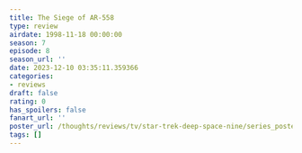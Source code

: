 ```yaml
---
title: The Siege of AR-558
type: review
airdate: 1998-11-18 00:00:00
season: 7
episode: 8
season_url: ''
date: 2023-12-10 03:35:11.359366
categories:
- reviews
draft: false
rating: 0
has_spoilers: false
fanart_url: ''
poster_url: /thoughts/reviews/tv/star-trek-deep-space-nine/series_poster.jpg
tags: []
---
```


